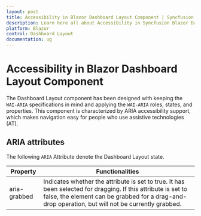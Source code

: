 ```yaml
---
layout: post
title: Accessibility in Blazor Dashboard Layout Component | Syncfusion
description: Learn here all about Accessibility in Syncfusion Blazor Dashboard Layout component and more.
platform: Blazor
control: Dashboard Layout
documentation: ug
---
```


# Accessibility in Blazor Dashboard Layout Component

The Dashboard Layout component has been designed with keeping the `WAI-ARIA` specifications in mind and applying the `WAI-ARIA` roles, states, and properties. This component is characterized by ARIA accessibility support, which makes navigation easy for people who use assistive technologies (AT).

## ARIA attributes

 The following `ARIA` Attribute denote the Dashboard Layout state.

 | **Property** | **Functionalities** |
| --- | --- |
| aria-grabbed | Indicates whether the attribute is set to true. It has been selected for dragging. If this attribute is set to false, the element can be grabbed for a drag-and-drop operation, but will not be currently grabbed.|
